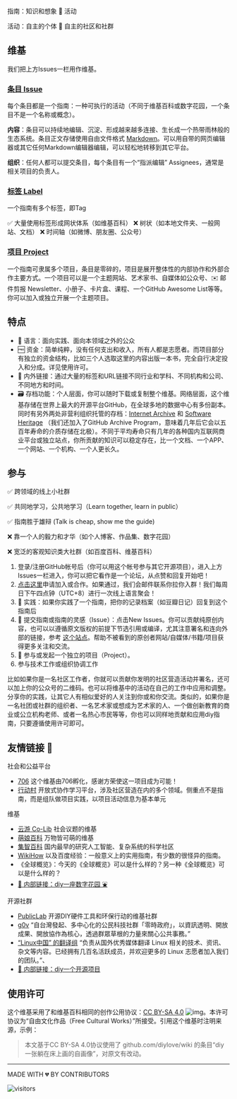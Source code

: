 指南：知识和想象 🔗 活动

活动：自主的个体 🔗 自主的社区和社群

## 维基

我们把上方Issues一栏用作维基。

### [条目 Issue](https://github.com/diylove/wiki/issues)

每个条目都是一个指南：一种可执行的活动（不同于维基百科或数字花园，一个条目不是一个名称或概念）。

**内容**：条目可以持续地编辑、沉淀、形成越来越多连接、生长成一个热带雨林般的生态系统。条目正文存储使用自由文件格式 [Markdown](https://www.markdown.xyz/getting-started/)。可以用自带的网页编辑器或其它任何Markdown编辑器编辑，可以轻松地转移到其它平台。

**组织**：任何人都可以提交条目，每个条目有一个“指派编辑” Assignees，通常是相关项目的负责人。

### [标签 Label](https://github.com/diylove/wiki/labels)

一个指南有多个标签，即Tag 

✅ 大量使用标签形成网状体系（如维基百科） ❌ 树状（如本地文件夹、一般网站、文档） ❌ 时间轴（如微博、朋友圈、公众号）

### [项目 Project](https://github.com/diylove/wiki/projects)

一个指南可隶属多个项目，条目是零碎的，项目是展开整体性的内部协作和外部合作主要方式。一个项目可以是一个主题网站、艺术家书、自媒体如公众号、✉️ 邮件剪报 Newsletter、小册子、卡片盒、课程、一个GitHub Awesome List等等。你可以加入或独立开展一个主题项目。


## 特点

- 💬 语言：面向实践、面向本领域之外的公众
- 🆓 资金：简单纯粹，没有任何支出和收入，所有人都是志愿者。而项目部分有独立的资金结构，比如三个人选取这里的内容出版一本书，完全自行决定投入和分成。详见使用许可。
- 🔗 内外链接：通过大量的标签和URL链接不同行业和学科、不同机构和公司、不同地方和时间。
- 🗃️ 存档功能：个人层面，你可以随时下载或复制整个维基。网络层面，这个维基存储在世界上最大的开源平台GitHub，在全球多地的数据中心有多份副本。同时有另外两处非营利组织托管的存档：[Internet Archive](https://web.archive.org/web/*/https://github.com/diylove/wiki/issues/) 和 [Software Heritage](https://archive.softwareheritage.org/browse/origin/?origin_url=https://github.com/diylove/wiki) （我们还加入了GitHub Archive Program，意味着几年后它会以五百年寿命的介质存储在北极）。不同于平均寿命只有几年的各种国内互联网商业平台或独立站点，你所贡献的知识可以稳定存在，比一个文档、一个APP、一个网站、一个机构、一个人更长久。

## 参与

✅ 跨领域的线上小社群

✅ 共同地学习，公共地学习（Learn together, learn in public）

✅ 指南胜于雄辩 (Talk is cheap, show me the guide)

❌ 靠一个人的毅力和才华（如个人博客、作品集、数字花园） 

❌ 宽泛的客观知识类大社群（如百度百科、维基百科）

1. 登录/注册GitHub帐号后（你可以用这个帐号参与其它开源项目），进入上方Issues一栏进入，你可以把它看作是一个论坛，从点赞和回复开始吧！
2. [点击这里](https://chilipepper.io/form/xhot-red-fresnos-1743816a-28d3-47b9-a3c9-0bb76b78b1d4)申请加入或合作。如果通过，我们会邮件联系你拉你入群！我们每周日下午四点钟（UTC+8）进行一次线上语言聚会！
3. 🍇 实践：如果你实践了一个指南，把你的记录档案（如豆瓣日记）回复到这个指南后
4. 🌿 提交指南或指南的灵感（Issue）：点击New Issues。你可以贡献纯原创内容，也可以以遵循原文版权的前提下节选引用或编译，尤其注意署名和连向外部的链接，参考 [这个站点](conversations.e-flux.com)。帮助不被看到的原创者网站/自媒体/书籍/项目获得更多关注和交流。
5. 🌸 参与或发起一个独立的项目（Project）。
6. 参与技术工作或组织协调工作

比如如果你是一名社区工作者，你就可以贡献你发明的社区营造活动并署名，还可以加上你的公众号的二维码。也可以将维基中的活动在自己的工作中应用和调整。分享你的实践，让其它人有相似爱好的人关注到你或和你交流。类似的，如果你是一名社团或社群的组织者、一名艺术家或想成为艺术家的人、一个做创新教育的商业或公立机构老师、或者一名热心市民等等，你也可以同样地贡献和应用diy指南，只要遵循使用许可即可。


## 友情链接 🔗

社会和公益平台
- [706](https://706er.com/) 这个维基由706孵化，感谢方荣使这一项目成为可能！
- [行动村](http://actionvillager.com/) 开放式协作学习平台，涉及社区营造在内的多个领域。侧重点不是指南，而是组队做项目实践，以项目活动信息为基本单元

维基
- [云游 Co-Lib](https://www.notion.so/wuqibuyou/Co-Lib-1b8f05553a804b16bff149361cffe017) 社会议题的维基
- [萌娘百科](http://zh.moegirl.org.cn/)  万物皆可萌的维基
- [集智百科](https://wiki.swarma.org/)  国内最早的研究人工智能、复杂系统的科学社区
- [WikiHow](http://wikihow.com/) 以及百度经验：一般意义上的实用指南，有少数的很怪异的指南。
- 《全球概览》：今天的《全球概览》可以是什么样的？另一种《全球概览》可以是什么样的？
- [🔗 内部链接：diy一座数字花园 ⛲️](https://github.com/diylove/wiki/issues/28)

开源社群
- [PublicLab](http://publiclab.org/) 开源DIY硬件工具和环保行动的维基社群
- [g0v](https://g0v.tw/) “自台灣發起、多中心化的公民科技社群「零時政府」，以資訊透明、開放成果、開放協作為核心，透過群眾草根的力量來關心公共事務。”
- [“Linux中国” 的翻译组](https://github.com/LCTT/TranslateProject) “负责从国外优秀媒体翻译 Linux 相关的技术、资讯、杂文等内容。已经拥有几百名活跃成员，并欢迎更多的 Linux 志愿者加入我们的团队。”、
- [🔗 内部链接：diy一个开源项目](https://github.com/diylove/wiki/issues/27)
   
  
## 使用许可

这个维基采用了和维基百科相同的创作公用协议：[CC BY-SA 4.0](https://creativecommons.org/licenses/by-sa/4.0/deed.zh) ![img](https://licensebuttons.net/l/by-sa/4.0/80x15.png)。本许可协议为“自由文化作品（Free Cultural Works）”所接受。引用这个维基时注明来源，示例：
> 本文基于CC BY-SA 4.0协议使用了 github.com/diylove/wiki 的条目“diy一张躺在床上画的自画像”，对原文有改动。


---
MADE WITH 💔 BY CONTRIBUTORS

![visitors](https://visitor-badge.glitch.me/badge?page_id=diylove.wiki)
